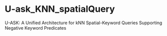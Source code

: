 # U-ask_KNN_spatialQuery
U-ASK: A Unified Architecture for kNN Spatial-Keyword Queries Supporting Negative Keyword Predicates
